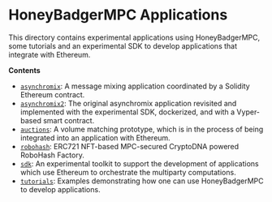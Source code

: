 # HoneyBadgerMPC Applications
This directory contains experimental applications using HoneyBadgerMPC, some
tutorials and an experimental SDK to develop applications that integrate with
Ethereum.

**Contents**
* [`asynchromix`](asynchromix/): A message mixing application coordinated by a
  Solidity Ethereum contract.
* [`asynchromix2`](asynchromix2/): The original asynchromix application
  revisited and implemented with the experimental SDK, dockerized, and with a
  Vyper-based smart contract.
* [`auctions`](auctions/): A volume matching prototype, which is in the
  process of being integrated into an application with Ethereum.
* [`robohash`](robohash/): ERC721 NFT-based MPC-secured CryptoDNA powered
  RoboHash Factory.
* [`sdk`](sdk/): An experimental toolkit to support the development of
  applications which use Ethereum to orchestrate the multiparty computations.
* [`tutorials`](tutorial/): Examples demonstrating how one can use
  HoneyBadgerMPC to develop applications.
